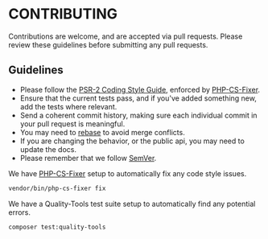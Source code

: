 CONTRIBUTING
============


Contributions are welcome, and are accepted via pull requests. Please review these guidelines before submitting any pull requests.


## Guidelines

* Please follow the [PSR-2 Coding Style Guide](http://www.php-fig.org/psr/psr-2/), enforced by [PHP-CS-Fixer](https://github.com/FriendsOfPHP/PHP-CS-Fixer).
* Ensure that the current tests pass, and if you've added something new, add the tests where relevant.
* Send a coherent commit history, making sure each individual commit in your pull request is meaningful.
* You may need to [rebase](https://git-scm.com/book/en/v2/Git-Branching-Rebasing) to avoid merge conflicts.
* If you are changing the behavior, or the public api, you may need to update the docs.
* Please remember that we follow [SemVer](http://semver.org/).

We have [PHP-CS-Fixer](https://github.com/FriendsOfPHP/PHP-CS-Fixer) setup to automatically fix any code style issues.
```bash
vendor/bin/php-cs-fixer fix
```

We have a Quality-Tools test suite  setup to automatically find any potential errors.
```bash
composer test:quality-tools
```
